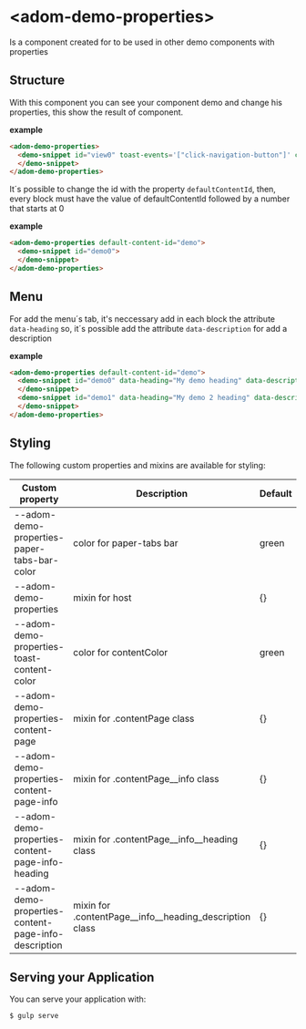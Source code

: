 # \<adom-demo-properties\>

Is a component created for to be used in other demo components with properties

## Structure

With this component you can see your component demo and change his properties, this show the result of component.

__example__

```html
<adom-demo-properties>
  <demo-snippet id="view0" toast-events='["click-navigation-button"]' component-name="adom-card-color" properties-setted='[{"label": "color", "value": "#65a5f2", "color": "#65a5f2"}, {"label": "heading", "value": "title"}, {"label": "counter", "value": "4", "type": "number"}, {"label": "units", "value": "components"}, {"label": "icon", "selected": "0", "list": [{"value":"icons:view-module"}, {"value": "icons:view-carousel"}, {"value": "icons:touch-app"}, {"value": "icons:today"}]}, {"label": "reverse", "selected": "1", "list": [{"value": "false"}, {"value": "true"}]}]'>
  </demo-snippet>
</adom-demo-properties>
```

It´s possible to change the id with the property `defaultContentId`, then, every block must have the value of defaultContentId followed by a number that starts at 0

__example__

```html
<adom-demo-properties default-content-id="demo">
  <demo-snippet id="demo0">
  </demo-snippet>
</adom-demo-properties>
```

## Menu

For add the menu´s tab, it's neccessary add in each block the attribute `data-heading` so, it´s possible add the attribute `data-description` for add a description

__example__

```html
<adom-demo-properties default-content-id="demo">
  <demo-snippet id="demo0" data-heading="My demo heading" data-description="My demo description">
  </demo-snippet>
  <demo-snippet id="demo1" data-heading="My demo 2 heading" data-description="My demo 2 description">
  </demo-snippet>
</adom-demo-properties>
```

## Styling

The following custom properties and mixins are available for styling:

Custom property                           | Description                                             | Default  |
------------------------------------------|---------------------------------------------------------|----------|
--adom-demo-properties-paper-tabs-bar-color          | color for paper-tabs bar                                | green    |
--adom-demo-properties                               | mixin for host                                          | {}       |
--adom-demo-properties-toast-content-color           | color for contentColor                                  | green    |
--adom-demo-properties-content-page                  | mixin for .contentPage class                            | {}       |
--adom-demo-properties-content-page-info             | mixin for .contentPage__info class                      | {}       |
--adom-demo-properties-content-page-info-heading     | mixin for .contentPage__info__heading class             | {}       |
--adom-demo-properties-content-page-info-description | mixin for .contentPage__info__heading_description class | {}       |

## Serving your Application

You can serve your application with:

    $ gulp serve
